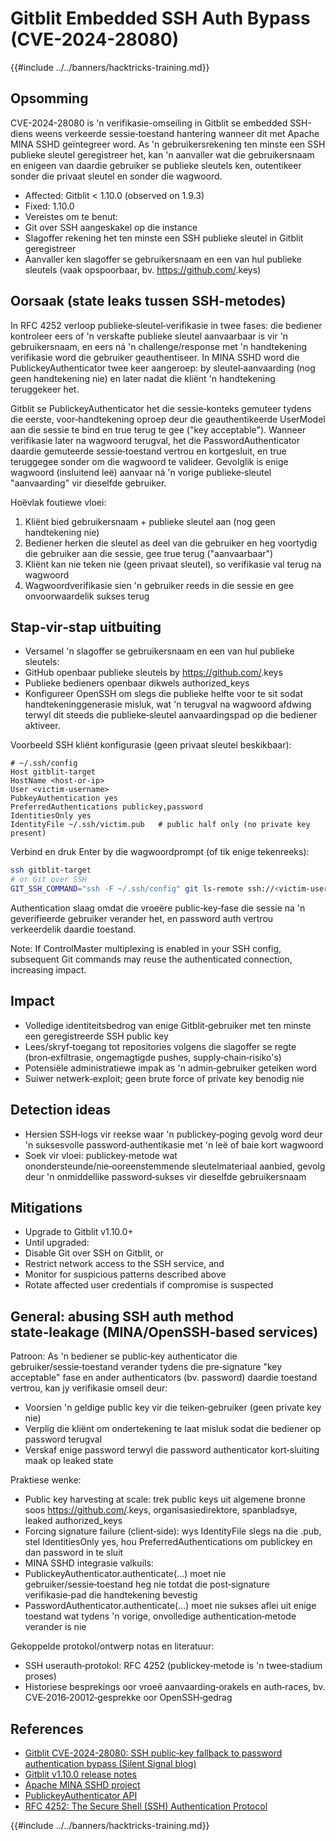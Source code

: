 # Gitblit Embedded SSH Auth Bypass (CVE-2024-28080)

{{#include ../../banners/hacktricks-training.md}}

## Opsomming

CVE-2024-28080 is 'n verifikasie-omseiling in Gitblit se embedded SSH-diens weens verkeerde sessie‑toestand hantering wanneer dit met Apache MINA SSHD geïntegreer word. As 'n gebruikersrekening ten minste een SSH publieke sleutel geregistreer het, kan 'n aanvaller wat die gebruikersnaam en enigeen van daardie gebruiker se publieke sleutels ken, outentikeer sonder die privaat sleutel en sonder die wagwoord.

- Affected: Gitblit < 1.10.0 (observed on 1.9.3)
- Fixed: 1.10.0
- Vereistes om te benut:
- Git over SSH aangeskakel op die instance
- Slagoffer rekening het ten minste een SSH publieke sleutel in Gitblit geregistreer
- Aanvaller ken slagoffer se gebruikersnaam en een van hul publieke sleutels (vaak opspoorbaar, bv. https://github.com/<username>.keys)

## Oorsaak (state leaks tussen SSH-metodes)

In RFC 4252 verloop publieke‑sleutel‑verifikasie in twee fases: die bediener kontroleer eers of 'n verskafte publieke sleutel aanvaarbaar is vir 'n gebruikersnaam, en eers ná 'n challenge/response met 'n handtekening verifikasie word die gebruiker geauthentiseer. In MINA SSHD word die PublickeyAuthenticator twee keer aangeroep: by sleutel‑aanvaarding (nog geen handtekening nie) en later nadat die kliënt 'n handtekening teruggekeer het.

Gitblit se PublickeyAuthenticator het die sessie‑konteks gemuteer tydens die eerste, voor‑handtekening oproep deur die geauthentikeerde UserModel aan die sessie te bind en true terug te gee ("key acceptable"). Wanneer verifikasie later na wagwoord terugval, het die PasswordAuthenticator daardie gemuteerde sessie‑toestand vertrou en kortgesluit, en true teruggegee sonder om die wagwoord te valideer. Gevolglik is enige wagwoord (insluitend leë) aanvaar ná 'n vorige publieke‑sleutel "aanvaarding" vir dieselfde gebruiker.

Hoëvlak foutiewe vloei:

1) Kliënt bied gebruikersnaam + publieke sleutel aan (nog geen handtekening nie)
2) Bediener herken die sleutel as deel van die gebruiker en heg voortydig die gebruiker aan die sessie, gee true terug ("aanvaarbaar")
3) Kliënt kan nie teken nie (geen privaat sleutel), so verifikasie val terug na wagwoord
4) Wagwoordverifikasie sien 'n gebruiker reeds in die sessie en gee onvoorwaardelik sukses terug

## Stap‑vir‑stap uitbuiting

- Versamel 'n slagoffer se gebruikersnaam en een van hul publieke sleutels:
- GitHub openbaar publieke sleutels by https://github.com/<username>.keys
- Publieke bedieners openbaar dikwels authorized_keys
- Konfigureer OpenSSH om slegs die publieke helfte voor te sit sodat handtekeninggenerasie misluk, wat 'n terugval na wagwoord afdwing terwyl dit steeds die publieke‑sleutel aanvaardingspad op die bediener aktiveer.

Voorbeeld SSH kliënt konfigurasie (geen privaat sleutel beskikbaar):
```sshconfig
# ~/.ssh/config
Host gitblit-target
HostName <host-or-ip>
User <victim-username>
PubkeyAuthentication yes
PreferredAuthentications publickey,password
IdentitiesOnly yes
IdentityFile ~/.ssh/victim.pub   # public half only (no private key present)
```
Verbind en druk Enter by die wagwoordprompt (of tik enige tekenreeks):
```bash
ssh gitblit-target
# or Git over SSH
GIT_SSH_COMMAND="ssh -F ~/.ssh/config" git ls-remote ssh://<victim-username>@<host>/<repo.git>
```
Authentication slaag omdat die vroeëre public‑key‑fase die sessie na 'n geverifieerde gebruiker verander het, en password auth vertrou verkeerdelik daardie toestand.

Note: If ControlMaster multiplexing is enabled in your SSH config, subsequent Git commands may reuse the authenticated connection, increasing impact.

## Impact

- Volledige identiteitsbedrog van enige Gitblit‑gebruiker met ten minste een geregistreerde SSH public key
- Lees/skryf‑toegang tot repositories volgens die slagoffer se regte (bron‑exfiltrasie, ongemagtigde pushes, supply‑chain‑risiko's)
- Potensiële administratiewe impak as 'n admin‑gebruiker geteiken word
- Suiwer netwerk‑exploit; geen brute force of private key benodig nie

## Detection ideas

- Hersien SSH‑logs vir reekse waar 'n publickey‑poging gevolg word deur 'n suksesvolle password‑authentikasie met 'n leë of baie kort wagwoord
- Soek vir vloei: publickey‑metode wat onondersteunde/nie‑ooreenstemmende sleutelmateriaal aanbied, gevolg deur 'n onmiddellike password‑sukses vir dieselfde gebruikersnaam

## Mitigations

- Upgrade to Gitblit v1.10.0+
- Until upgraded:
- Disable Git over SSH on Gitblit, or
- Restrict network access to the SSH service, and
- Monitor for suspicious patterns described above
- Rotate affected user credentials if compromise is suspected

## General: abusing SSH auth method state‑leakage (MINA/OpenSSH‑based services)

Patroon: As 'n bediener se public‑key authenticator die gebruiker/sessie‑toestand verander tydens die pre‑signature "key acceptable" fase en ander authenticators (bv. password) daardie toestand vertrou, kan jy verifikasie omseil deur:

- Voorsien 'n geldige public key vir die teiken‑gebruiker (geen private key nie)
- Verplig die kliënt om ondertekening te laat misluk sodat die bediener op password terugval
- Verskaf enige password terwyl die password authenticator kort‑sluiting maak op leaked state

Praktiese wenke:

- Public key harvesting at scale: trek public keys uit algemene bronne soos https://github.com/<username>.keys, organisasiedirektore, spanbladsye, leaked authorized_keys
- Forcing signature failure (client‑side): wys IdentityFile slegs na die .pub, stel IdentitiesOnly yes, hou PreferredAuthentications om publickey en dan password in te sluit
- MINA SSHD integrasie valkuils:
- PublickeyAuthenticator.authenticate(...) moet nie gebruiker/sessie‑toestand heg nie totdat die post‑signature verifikasie‑pad die handtekening bevestig
- PasswordAuthenticator.authenticate(...) moet nie sukses aflei uit enige toestand wat tydens 'n vorige, onvolledige authentication‑metode verander is nie

Gekoppelde protokol/ontwerp notas en literatuur:
- SSH userauth‑protokol: RFC 4252 (publickey‑metode is 'n twee‑stadium proses)
- Historiese besprekings oor vroeë aanvaarding‑orakels en auth‑races, bv. CVE‑2016‑20012‑gesprekke oor OpenSSH‑gedrag

## References

- [Gitblit CVE-2024-28080: SSH public‑key fallback to password authentication bypass (Silent Signal blog)](https://blog.silentsignal.eu/2025/06/14/gitblit-cve-CVE-2024-28080/)
- [Gitblit v1.10.0 release notes](https://github.com/gitblit-org/gitblit/releases/tag/v1.10.0)
- [Apache MINA SSHD project](https://mina.apache.org/sshd-project/)
- [PublickeyAuthenticator API](https://svn.apache.org/repos/infra/websites/production/mina/content/sshd-project/apidocs/org/apache/sshd/server/auth/pubkey/PublickeyAuthenticator.html)
- [RFC 4252: The Secure Shell (SSH) Authentication Protocol](https://datatracker.ietf.org/doc/html/rfc4252)


{{#include ../../banners/hacktricks-training.md}}
